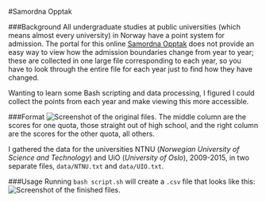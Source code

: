 #Samordna Opptak

###Background
All undergraduate studies at public universities (which means almost every university) in Norway have a point system for admission. The portal for this online [Samordna Opptak](http://www.samordnaopptak.no/) does not provide an easy way to view how the admission boundaries change from year to year; these are collected in one large file corresponding to each year, so you have to look through the entire file for each year just to find how they have changed.

Wanting to learn some Bash scripting and data processing, I figured I could collect the points from each year and make viewing this more accessible.

###Format
![Screenshot of the original files.](http://i.imgur.com/vW0aXQP.png)
The middle column are the scores for one quota, those straight out of high school, and  the right column are the scores for the other quota, all others.

I gathered the data for the universities NTNU  (_Norwegian University of Science and Technology_) and UiO (_University of Oslo_), 2009-2015, in two separate files, `data/NTNU.txt` and `data/UIO.txt`.

###Usage
Running `bash script.sh` will create a `.csv` file that looks like this:
![Screenshot of the finished files.](http://i.imgur.com/vGonfgu.png)
